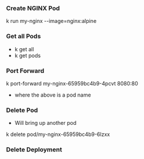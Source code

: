 ### Create NGINX Pod

k run my-nginx --image=nginx:alpine

### Get all Pods

- k get all
- k get pods

### Port Forward

k port-forward my-nginx-65959bc4b9-4pcvt 8080:80

- where the above is a pod name

### Delete Pod 

- Will bring up another pod

 k delete pod/my-nginx-65959bc4b9-6lzxx

 ### Delete Deployment


